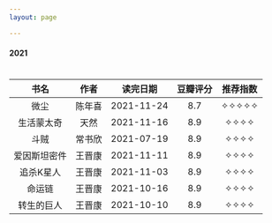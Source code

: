 ```yaml
---
layout: page

---
```

#### 2021

<table style="width:100%; height:100%; margin: 0 auto;text-align:center;border-bottom:1px solid;">
    <thead>
		<!-- <tr>
			<th colspan="5" style="text-align:left;font-size:22px;">2021</th>
		</tr> -->
        <tr style="border-bottom:1px solid; border-top:1px solid;">
    　       <th>书名</th>
             <th>作者</th>
             <th>读完日期</th>
             <th>豆瓣评分</th>
             <th>推荐指数</th>
        </tr>
　　</thead>
    <tbody>
	　　<tr>
	　　　　　<td>微尘</td>
	　　　　　<td>陈年喜</td>
	　　　　　<td>2021-11-24</td>
	　　　　　<td>8.7</td>
	　　　　　<td>✧✧✧✧✧</td>
	　　</tr>
	　　<tr>
	　　　　　<td>生活蒙太奇</td>
	　　　　　<td>天然</td>
	　　　　　<td>2021-11-16</td>
	　　　　　<td>8.9</td>
	　　　　　<td>✧✧✧✧</td>
	　　</tr>
	　　<tr>
	　　　　　<td>斗贼</td>
	　　　　　<td>常书欣</td>
	　　　　　<td>2021-07-19</td>
	　　　　　<td>8.9</td>
	　　　　　<td>✧✧✧✧</td>
	　　</tr>
	　　<tr>
	　　　　　<td>爱因斯坦密件</td>
	　　　　　<td>王晋康</td>
	　　　　　<td>2021-11-11</td>
	　　　　　<td>8.9</td>
	　　　　　<td>✧✧✧✧</td>
	　　</tr>
	　　<tr>
	　　　　　<td>追杀K星人</td>
	　　　　　<td>王晋康</td>
	　　　　　<td>2021-11-03</td>
	　　　　　<td>8.9</td>
	　　　　　<td>✧✧✧✧</td>
	　　</tr>
	　　<tr>
	　　　　　<td>命运链</td>
	　　　　　<td>王晋康</td>
	　　　　　<td>2021-10-16</td>
	　　　　　<td>8.9</td>
	　　　　　<td>✧✧✧✧</td>
	　　</tr>
	　　<tr>
	　　　　　<td>转生的巨人</td>
	　　　　　<td>王晋康</td>
	　　　　　<td>2021-10-10</td>
	　　　　　<td>8.9</td>
	　　　　　<td>✧✧✧✧</td>
	　　</tr>
	</tbody>
</table>